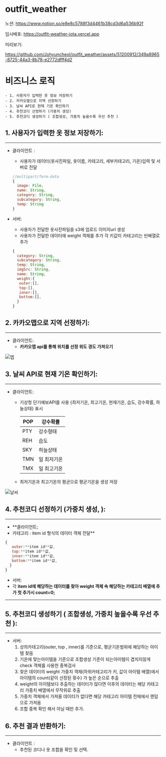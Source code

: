 # outfit_weather

노션: https://www.notion.so/e8e8c5788f3d4461b38cd3d6a536b92f  

임시배포: https://outfit-weather-iota.vercel.app

미리보기:





https://github.com/Johyuncheol/outfit_weather/assets/51200912/349a8965-8725-44a3-8b78-e2772dfff4d2




# 비즈니스 로직
    - 1. 사용자가 입력한 옷 정보 저장하기
    - 2. 카카오맵으로 지역 선정하기
    - 3. 날씨 API로 현재 기온 확인하기
    - 4. 추천코디 선정하기 (가중치 생성)
    - 5. 추천코디 생성하기 ( 조합생성, 가중치 높을수록 우선 추천 )

## **1. 사용자가 입력한 옷 정보 저장하기**:

---

- 클라이언트 :
    - 사용자가 데이터{옷사진파일, 옷이름, 카테고리, 세부카테고리, 기온}입력 및 서버로 전달
    
    ```jsx
    //multipart/form-data
    {
      image: File,
      name: String,
      category: String,
      subcategory: String,
      temp: String
    }
    ```
    
- 서버:
    - 사용자가 전달한 옷사진파일을 s3에 업로드 이미지url 생성
    - 사용자가 전달한 데이터에 weight 객체를 추가 각 키값이 카테고리는 빈배열로 추가
    
    ```jsx
    {
      category: String,
      subcategory: String,
      temp: String,
      imgSrc: String,
      name: String,
      weight:{
       outer:[],
       top:[],
       inner:[],
       bottom:[],
      }
    }
    ```
    
     
    

## **2. 카카오맵으로 지역 선정하기:**

---

- 클라이언트:
    - **카카오맵 api를 통해 위치를 선정 위도 경도 가져오기**
    
    
![맵](https://github.com/Johyuncheol/outfit_weather/assets/51200912/7c70a8f3-93bd-47f0-9fd3-0febf67b072b)



## **3. 날씨 API로 현재 기온 확인하기**:

---

- 클라이언트:
    - 기상청 단기예보API를 사용 {최저기온, 최고기온, 현재기온, 습도, 강수확률, 하늘상태} 표시
        
        
        | POP | 강수확률 |
        | --- | --- |
        | PTY | 강수형태 |
        | REH | 습도 |
        | SKY | 하늘상태 |
        | TMN | 일 최저기온 |
        | TMX | 일 최고기온 |
    - 최저기온과 최고기온의 평균으로 평균기온을 생성 저장
    
![날씨](https://github.com/Johyuncheol/outfit_weather/assets/51200912/4cea4832-b383-4320-84b6-7afa4a16f6e9)


## **4. 추천코디 선정하기 (가중치 생성, ):**

---

- **클라이언트;
- 카테고리 : item id 형식의 데이터 객체 전달**

```jsx
{
   outer:**item id**값,
   top:**item id**값,
   inner:**item id**값,
   bottom:**item id**값,
  }
}
```

- 서버:
- 각 **item id에 해당하는 데이터를 찾아 weight 객체 속 해당하는 카테고리 배열에 추가 
첫 추가시 count=0;**

 ****

## **5. 추천코디 생성하기 ( 조합생성, 가중치 높을수록 우선 추천 )**:

---

- 서버:
    1. 상의카테고리(outer, top , inner)를 기준으로, 평균기온범위에 해당하는 아이템 찾음
    2. 기온에 맞는아이템을 기준으로 조합생성
    기준이 되는아이템이 겹치지않게 check 객체를 사용한 중복검사
    3. 찾은 데이터의 weight 가중치 객체(하위카테고리가 키, 값이 아이템 배열)에서 아이템의 count(같이 선정된 횟수) 가 높은 순으로 추출 
    4.  weight의 아이템보다 추출하는 데이터가 많다면 이후의 데이터는 해당 카테고리 가중치 배열에서 무작위로 추출 
    5. 가중치 객체에서 가져올 데이터가 없다면 해당 카테고리 아이템 전체에서 랜덤으로 가져옴 
    5. 조합 중복 확인 해서 아닐 때만 추가.
    

## **6. 추천 결과 반환하기**:

---

- 클라이언트 :
    - 추천된 코디나 옷 조합을 확인 및 선택.

